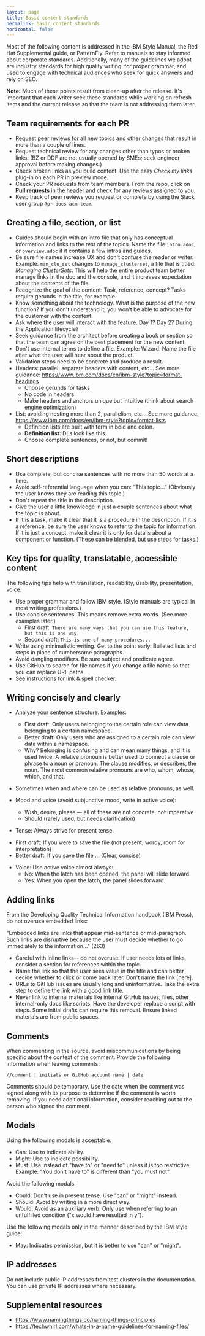 ```yaml
---
layout: page
title: Basic content standards
permalink: basic_content_standards
horizontal: false
---
```


Most of the following content is addressed in the IBM Style Manual, the Red Hat Supplemental guide, or PatternFly. Refer to manuals to stay informed about corporate standards. Additionally, many of the guidelines we adopt are industry standards for high quality writing, for proper grammar, and used to engage with technical audiences who seek for quick answers and rely on SEO.

**Note:** Much of these points result from clean-up after the release. It's important that each writer seek these standards while working on refresh items and the current release so that the team is not addressing them later. 

## Team requirements for each PR

* Request peer reviews for all new topics and other changes that result in more than a couple of lines.
* Request technical review for any changes other than typos or broken links. (BZ or DDF are not usually opened by SMEs; seek engineer approval before making changes.)
* Check broken links as you build content. Use the easy _Check my links_ plug-in on each PR in preview mode.
* Check your PR requests from team members. From the repo, click on **Pull requests** in the header and check for any reviews assigned to you.
* Keep track of peer reviews you request or complete by using the Slack user group `@pr-docs-acm-team`.

## Creating a file, section, or list

* Guides should begin with an intro file that only has conceptual information and links to the rest of the topics. Name the file `intro.adoc`, or `overview.adoc` if it contains a few intros and guides.
* Be sure file names increase UX and don't confuse the reader or writer. Example: `man_clu_set` changes to `manage_clusterset`, a file that is titled: _Managing ClusterSets_. This will help the entire product team better manage links in the doc and the console, and it increases expectation about the contents of the file.
* Recognize the goal of the content: Task, reference, concept? Tasks require gerunds in the title, for example.
* Know something about the technology. What is the purpose of the new function? If you don't understand it, you won't be able to advocate for the customer with the content.
* Ask where the user will interact with the feature. Day 1? Day 2? During the Application lifecycle?
* Seek guidance from the architect before creating a book or section so that the team can agree on the best placement for the new content.
* Don't use internal terms to define a file. Example: Wizard. Name the file after what the user will hear about the product.
* Validation steps need to be concrete and produce a result. 
* Headers: parallel, separate headers with content, etc... See more guidance: https://www.ibm.com/docs/en/ibm-style?topic=format-headings
    - Choose gerunds for tasks
    - No code in headers
    - Make headers and anchors unique but intuitive (think about search engine optimization)
* List: avoiding nesting more than 2, parallelism, etc... See more guidance: https://www.ibm.com/docs/en/ibm-style?topic=format-lists
    - Definition lists are built with term in bold and colon.
    - **Definition list:** DLs look like this.
    - Choose complete sentences, or not, but commit!
    
## Short descriptions

* Use complete, but concise sentences with no more than 50 words at a time. 
* Avoid self-referential language when you can: “This topic...” (Obviously the user knows they are reading this topic.)
* Don't repeat the title in the description.
* Give the user a little knowledge in just a couple sentences about what the topic is about. 
* If it is a task, make it clear that it is a procedure in the description. If it is a reference, be sure the user knows to refer to the topic for information. If it is just a concept, make it clear it is only for details about a component or function. (These can be blended, but use steps for tasks.)

## Key tips for quality, translatable, accessible content

The following tips help with translation, readability, usability, presentation, voice.

* Use proper grammar and follow IBM style. (Style manuals are typical in most writing professions.)
* Use concise sentences. This means remove extra words. (See more examples later.)
    - First draft: `There are many ways that you can use this feature, but this is one way.` 
    - Second draft: `This is one of many procedures...`
* Write using minimalistic writing. Get to the point early. Bulleted lists and steps in place of cumbersome paragraphs.
* Avoid dangling modifiers. Be sure subject and predicate agree.
* Use GitHub to search for file names if you change a file name so that you can replace URL paths.
* See instructions for link & spell checker.

## Writing concisely and clearly

* Analyze your sentence structure. Examples:
  - First draft: Only users belonging to the certain role can view data belonging to a certain namespace.
  - Better draft: Only users who are assigned to a certain role can view data within a namespace.
  - Why? Belonging is confusing and can mean many things, and it is used twice. A relative pronoun is better used to connect a clause or phrase to a noun or pronoun. The clause modifies, or describes, the noun. The most common relative pronouns are who, whom, whose, which, and that. 

* Sometimes when and where can be used as relative pronouns, as well.
* Mood and voice (avoid subjunctive mood, write in active voice): 
  - Wish, desire, please –- all of these are not concrete, not imperative
  - Should (rarely used, but needs clarification)
 * Tense: Always strive for present tense.  
  - First draft: If you were to save the file (not present, wordy, room for interpretation)
  - Better draft: If you save the file ... (Clear, concise)
* Voice: Use active voice almost always:
  - No: When the latch has been opened, the panel will slide forward.
  - Yes: When you open the latch, the panel slides forward.
  
## Adding links

From the Developing Quality Technical Information handbook (IBM Press), do not overuse embedded links:

"Embedded links are links that appear mid-sentence or mid-paragraph. Such links are disruptive because the user must decide whether to go immediately to the information..." (263)

* Careful with inline links-- do not overuse. If user needs lots of links, consider a section for references within the topic.
* Name the link so that the user sees value in the title and can better decide whether to click or come back later. Don't name the link [here].
* URLs to GitHub issues are usually long and uninformative. Take the extra step to define the link with a good link title. 
* Never link to internal materials like internal GitHub issues, files, other internal-only docs like scripts. Have the developer replace a script with steps. Some initial drafts can require this removal. Ensure linked materials are from public spaces.

## Comments

When commenting in the source, avoid miscommunications by being specific about the context of the comment. Provide the following information when leaving comments:

`//comment | initials or GitHub account name | date`

Comments should be temporary. Use the date when the comment was signed along with its purpose to determine if the comment is worth removing. If you need additional information, consider reaching out to the person who signed the comment.

## Modals

Using the following modals is acceptable:

* Can: Use to indicate ability.
* Might: Use to indicate possibility.
* Must: Use instead of "have to" or "need to" unless it is too restrictive. Example: "You don't have to" is different than "you must not".

Avoid the following modals:

* Could: Don't use in present tense. Use "can" or "might" instead.
* Should: Avoid by writing in a more direct way.
* Would: Avoid as an auxiliary verb. Only use when referring to an unfulfilled condition ("x would have resulted in y").

Use the following modals only in the manner described by the IBM style guide:

* May: Indicates permission, but it is better to use "can" or "might".

## IP addresses

Do not include public IP addresses from test clusters in the documentation. You can use private IP addresses where necessary.

## Supplemental resources

* https://www.namingthings.co/naming-things-principles
* https://techwhirl.com/whats-in-a-name-guidelines-for-naming-files/

